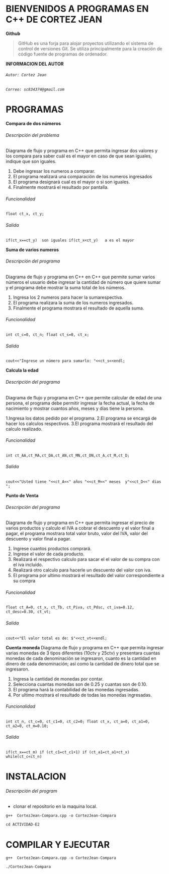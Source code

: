 # **BIENVENIDOS A PROGRAMAS EN C++ DE CORTEZ JEAN**
**Github**
> GitHub es una forja para alojar proyectos utilizando el sistema de control de versiones Git. Se utiliza principalmente para la creación de código fuente de programas de ordenador.

**INFORMACION DEL AUTOR**
###### `Autor: Cortez Jean`
###### `Correo: sc834374@gmail.com`
# PROGRAMAS
**Compara de dos números**

###### Descripción del problema
Diagrama de flujo y programa en C++ que permita ingresar dos valores y los compara para saber cuál es el mayor en caso de que sean iguales, indique que son iguales.

1. Debe ingresar los numeros a comparar.
2. El programa realizará una comparación de los numeros ingresados
3. El programa designará cual es el mayor o si son iguales.
4. Finalmente mostrará el resultado por pantalla.
###### Funcionalidad
`float ct_x, ct_y;`
###### Salida
`if(ct_x==ct_y)  son iguales
if(ct_x<ct_y)   a es el mayor`

**Suma de varios numeros**
###### Descripción del programa
Diagrama de flujo y programa en C++ en C++ que permite sumar varios números el usuario debe ingresar la cantidad de número que quiere sumar y el programa debe mostrar la suma total de los números.
1. Ingresa los 2 numeros para hacer la sumarespectiva.
2. El programa realizara la suma de los numeros ingresados.
3. Finalmente el programa mostrara el resultado de aquella suma.
###### Funcionalidad
`int ct_c=0, ct_n;
    float ct_s=0, ct_x;`
###### Salida
`cout<<"Ingrese un número para sumarlo: "<<ct_s<<endl;`

**Calcula la edad**
###### Descripción del programa
Diagrama de flujo y programa en C++ que permite calcular de edad de una persona, el programa debe permitir ingresar la fecha actual, la fecha de nacimiento y mostrar cuantos años, meses y días tiene la persona.

 1.Ingresa los datos pedido por el programa.
  2.El programa se encargá de hacer los calculos respectivos.
  3.El programa mostrará el resultado del calculo realizado.

###### Funcionalidad
`int ct_AA,ct_MA,ct_DA,ct_AN,ct_MN,ct_DN,ct_A,ct_M,ct_D;`
###### Salida
`cout<<"Usted tiene "<<ct_A<<" años "<<ct_M<<" meses  y"<<ct_D<<" dias ";`

**Punto de Venta**
###### Descripción del programa
Diagrama de flujo y programa en C++ que permita ingresar el precio de varios productos y calculo el IVA a cobrar el descuento y el valor final a pagar, el programa mostrara total valor bruto, valor del IVA, valor del descuento y valor final a pagar.
1. Ingrese cuantos productos comprará.
2. Ingrese el valor de cada producto.
3. Realizará el respectivo calculo para sacar el el valor de su compra con el iva incluido.
4. Realizará otro calculo para hacerle un descuento del valor con iva.
5. El programa por ultimo mostrará el resultado del valor correspondiente a su compra
###### Funcionalidad
`float ct_A=0, ct_x, ct_Tb, ct_Piva, ct_Pdsc, ct_iva=0.12, ct_desc=0.30, ct_vt;`
###### Salida
`cout<<"El valor total es de: $"<<ct_vt<<endl;`

**Cuenta moneda**
Diagrama de flujo y programa en C++ que permita ingresar varias monedas de 3 tipos diferentes (10ctv y 25ctv) y presentara cuantas monedas de cada denominación se ingresaron, cuanto es la cantidad en dinero de cada denominación; así como la cantidad de dinero total que se ingresaron.
1. Ingresa la cantidad de monedas por contar.
2. Selecciona cuantas monedas son de 0.25 y cuantas son de 0.10.
3. El programa hará la contabilidad de las monedas ingresadas.
4. Por ultimo mostrará el resultado de todas las monedas ingresadas.
###### Funcionalidad
`int ct_n, ct_c=0, ct_c1=0, ct_c2=0;
	float ct_x, ct_a=0, ct_a1=0, ct_a2=0, ct_m=0.10;`
###### Salida
`if(ct_x==ct_m)
if (ct_c1=ct_c1+1)
if (ct_a1=ct_a1+ct_x)
while(ct_c<ct_n)`
# INSTALACION
###### Descripción del program
- clonar el repositorio en la maquina local.

`g++  CortezJean-Compara.cpp -o CortezJean-Compara`

`cd ACTIVIDAD-E2`

# COMPILAR Y EJECUTAR
`g++  CortezJean-Compara.cpp -o CortezJean-Compara`

`./CortezJean-Compara`
